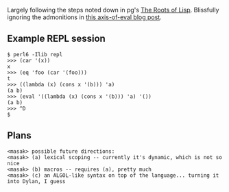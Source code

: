 Largely following the steps noted down in pg's
[The Roots of Lisp](http://lib.store.yahoo.net/lib/paulgraham/jmc.ps).
Blissfully ignoring the admonitions in
[this axis-of-eval blog post](http://axisofeval.blogspot.com/2010/08/no-more-minimal-early-lisps-pulleezz.html).

## Example REPL session

    $ perl6 -Ilib repl
    >>> (car '(x))
    x
    >>> (eq 'foo (car '(foo)))
    t
    >>> ((lambda (x) (cons x '(b))) 'a)
    (a b)
    >>> (eval '((lambda (x) (cons x '(b))) 'a) '())
    (a b)
    >>> ^D
    $

## Plans

    <masak> possible future directions:
    <masak> (a) lexical scoping -- currently it's dynamic, which is not so nice
    <masak> (b) macros -- requires (a), pretty much
    <masak> (c) an ALGOL-like syntax on top of the language... turning it into Dylan, I guess
